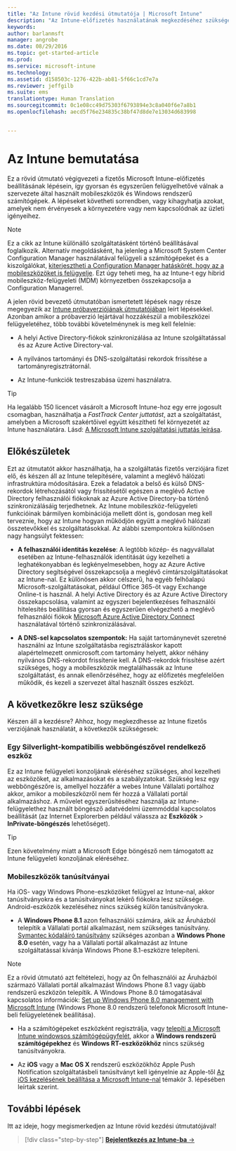 ```yaml
---
title: "Az Intune rövid kezdési útmutatója | Microsoft Intune"
description: "Az Intune-előfizetés használatának megkezdéséhez szükséges követelmények és előfeltételek"
keywords: 
author: barlanmsft
manager: angrobe
ms.date: 08/29/2016
ms.topic: get-started-article
ms.prod: 
ms.service: microsoft-intune
ms.technology: 
ms.assetid: d158503c-1276-422b-ab81-5f66c1cd7e7a
ms.reviewer: jeffgilb
ms.suite: ems
translationtype: Human Translation
ms.sourcegitcommit: 0c1e08cc49d75303f6793894e3c8a040f6e7a8b1
ms.openlocfilehash: aecd5f76e234835c38bf47d8de7e13034d683998


---
```



# Az Intune bemutatása
Ez a rövid útmutató végigvezeti a fizetős Microsoft Intune-előfizetés beállításának lépésein, így gyorsan és egyszerűen felügyelhetővé válnak a szervezete által használt mobileszközök és Windows rendszerű számítógépek. A lépéseket követheti sorrendben, vagy kihagyhatja azokat, amelyek nem érvényesek a környezetére vagy nem kapcsolódnak az üzleti igényeihez.

>[!NOTE]
>Ez a cikk az Intune különálló szolgáltatásként történő beállításával foglalkozik. Alternatív megoldásként, ha jelenleg a Microsoft System Center Configuration Manager használatával felügyeli a számítógépeket és a kiszolgálókat, [kiterjesztheti a Configuration Manager hatáskörét, hogy az a mobileszközöket is felügyelje](https://technet.microsoft.com/library/jj884158.aspx). Ezt úgy teheti meg, ha az Intune-t egy hibrid mobileszköz-felügyeleti (MDM) környezetben összekapcsolja a Configuration Managerrel.

A jelen rövid bevezető útmutatóban ismertetett lépések nagy része megegyezik az [Intune próbaverziójának útmutatójában](/intune/understand-explore/get-started-with-a-30-day-trial-of-microsoft-intune) leírt lépésekkel. Azonban amikor a próbaverzió lejártával hozzákészül a mobileszközei felügyeletéhez, több további követelménynek is meg kell felelnie:

-   A helyi Active Directory-fiókok szinkronizálása az Intune szolgáltatással és az Azure Active Directory-val.

-   A nyilvános tartományi és DNS-szolgáltatási rekordok frissítése a tartományregisztrátornál.

-   Az Intune-funkciók testreszabása üzemi használatra.

>[!TIP]
>Ha legalább 150 licencet vásárolt a Microsoft Intune-hoz egy erre jogosult csomagban, használhatja a *FastTrack Center juttatást*, azt a szolgáltatást, amelyben a Microsoft szakértőivel együtt készítheti fel környezetét az Intune használatára. Lásd: [A Microsoft Intune szolgáltatási juttatás leírása](https://technet.microsoft.com/library/mt228265.aspx).


## Előkészületek
Ezt az útmutatót akkor használhatja, ha a szolgáltatás fizetős verziójára fizet elő, és készen áll az Intune telepítésére, valamint a meglévő hálózati infrastruktúra módosítására. Ezek a feladatok a belső és külső DNS-rekordok létrehozásától vagy frissítésétől egészen a meglévő Active Directory felhasználói fiókoknak az Azure Active Directory-ba történő szinkronizálásáig terjedhetnek. Az Intune mobileszköz-felügyeleti funkcióinak bármilyen kombinációja mellett dönt is, gondosan meg kell terveznie, hogy az Intune hogyan működjön együtt a meglévő hálózati összetevőkkel és szolgáltatásokkal. Az alábbi szempontokra különösen nagy hangsúlyt fektessen:

-   **A felhasználói identitás kezelése**: A legtöbb közép- és nagyvállalat esetében az Intune-felhasználók identitását úgy kezelheti a leghatékonyabban és legkényelmesebben, hogy az Azure Active Directory segítségével összekapcsolja a meglévő címtárszolgáltatásokat az Intune-nal. Ez különösen akkor célszerű, ha egyéb felhőalapú Microsoft-szolgáltatásokat, például Office 365-öt vagy Exchange Online-t is használ. A helyi Active Directory és az Azure Active Directory összekapcsolása, valamint az egyszeri bejelentkezéses felhasználói hitelesítés beállítása gyorsan és egyszerűen elvégezhető a meglévő felhasználói fiókok [Microsoft Azure Active Directory Connect](https://www.microsoft.com/download/details.aspx?id=47594) használatával történő szinkronizálásával.

-   **A DNS-sel kapcsolatos szempontok:** Ha saját tartománynevét szeretné használni az Intune szolgáltatásba regisztráláskor kapott alapértelmezett onmicrosoft.com tartomány helyett, akkor néhány nyilvános DNS-rekordot frissítenie kell. A DNS-rekordok frissítése azért szükséges, hogy a mobileszközök megtalálhassák az Intune szolgáltatást, és annak ellenőrzéséhez, hogy az előfizetés megfelelően működik, és kezeli a szervezet által használt összes eszközt.

## A következőkre lesz szüksége
Készen áll a kezdésre? Ahhoz, hogy megkezdhesse az Intune fizetős verziójának használatát, a következők szükségesek:

### Egy Silverlight-kompatibilis webböngészővel rendelkező eszköz
Ez az Intune felügyeleti konzoljának eléréséhez szükséges, ahol kezelheti az eszközöket, az alkalmazásokat és a szabályzatokat. Szükség lesz egy webböngészőre is, amellyel hozzáfér a webes Intune Vállalati portálhoz akkor, amikor a mobileszközről nem fér hozzá a Vállalati portál alkalmazáshoz. A művelet egyszerűsítéséhez használja az Intune-felügyelethez használt böngésző adatvédelmi üzemmóddal kapcsolatos beállítását (az Internet Explorerben például válassza az **Eszközök** &gt; **InPrivate-böngészés** lehetőséget).

>[!TIP]
>Ezen követelmény miatt a Microsoft Edge böngésző nem támogatott az Intune felügyeleti konzoljának eléréséhez.


### Mobileszközök tanúsítványai
Ha iOS- vagy Windows Phone-eszközöket felügyel az Intune-nal, akkor tanúsítványokra és a tanúsítványokat lekérő fiókokra lesz szüksége. Android-eszközök kezeléséhez nincs szükség külön tanúsítványokra.

- A **Windows Phone 8.1** azon felhasználói számára, akik az Áruházból telepítik a Vállalati portál alkalmazást, nem szükséges tanúsítvány. [Symantec kódaláíró tanúsítvány](https://products.websecurity.symantec.com/orders/enrollment/microsoftCert.do) szükséges azonban a **Windows Phone 8.0** esetén, vagy ha a Vállalati portál alkalmazást az Intune szolgáltatással kívánja Windows Phone 8.1-eszközre telepíteni.

>[!NOTE]
>Ez a rövid útmutató azt feltételezi, hogy az Ön felhasználói az Áruházból származó Vállalati portál alkalmazást Windows Phone 8.1 vagy újabb rendszerű eszközön telepítik. A Windows Phone 8.0 támogatásával kapcsolatos információk: [Set up Windows Phone 8.0 management with Microsoft Intune](/Intune/deploy-use/set-up-windows-phone-8.0-management-with-microsoft-intune) (Windows Phone 8.0 rendszerű telefonok Microsoft Intune-beli felügyeletének beállítása).

- Ha a számítógépeket eszközként regisztrálja, vagy [telepíti a Microsoft Intune windowsos számítógépügyfelét](/intune/deploy-use/install-the-windows-pc-client-with-microsoft-intune), akkor a **Windows rendszerű számítógépekhez** és **Windows RT-eszközökhöz** nincs szükség tanúsítványokra.

- Az **iOS** vagy a **Mac OS X** rendszerű eszközökhöz Apple Push Notification szolgáltatásbeli tanúsítványt kell igényelnie az Apple-től [Az iOS kezelésének beállítása a Microsoft Intune-nal](/intune/deploy-use/set-up-ios-and-mac-management-with-microsoft-intune) témakör 3. lépésében leírtak szerint.

## További lépések
Itt az ideje, hogy megismerkedjen az Intune rövid kezdési útmutatójával!

>[!div class="step-by-step"]
[**Bejelentkezés az Intune-ba** &rarr;](start-with-a-paid-subscription-to-microsoft-intune-step-1.md)



<!--HONumber=Aug16_HO5-->


